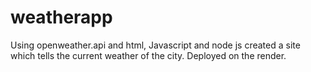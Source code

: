# weatherapp
Using openweather.api and html, Javascript and node js created a site which tells the current weather of the city. Deployed on the render.
